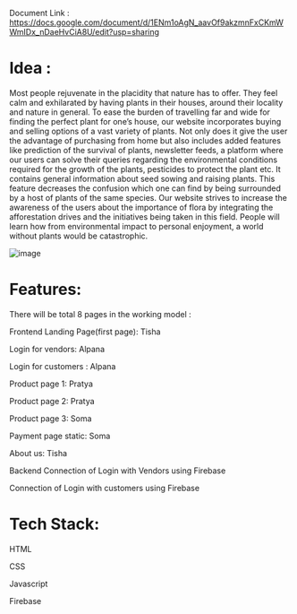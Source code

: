 
Document Link :  https://docs.google.com/document/d/1ENm1oAgN_aavOf9akzmnFxCKmWWmIDx_nDaeHvCiA8U/edit?usp=sharing

# Idea :
Most people rejuvenate in the placidity that nature has to offer. They feel calm and exhilarated by having plants in their houses, around their locality and nature in general.
To ease the burden of travelling far and wide for finding the perfect plant for one’s house, our website incorporates buying and selling options of a vast variety of plants. 
Not only does it give the user the advantage of purchasing from home but also includes added features like prediction of the survival of plants, newsletter feeds, a platform where our users can solve their queries regarding the environmental conditions required for the growth of the plants, pesticides to protect the plant etc. It contains general information about seed sowing and raising plants. 
This feature decreases the confusion which one can find by being surrounded by a host of plants of the same species. 
Our website strives to increase the awareness of the users about the importance of flora by integrating the afforestation drives and the initiatives being taken in this field. 
People will learn how from environmental impact to personal enjoyment, a world without plants would be catastrophic.

![image](https://user-images.githubusercontent.com/76087547/134211915-7b6f4b6d-dce7-4e86-b446-fb58a823cbde.png)



# Features:

There will be total 8 pages in the working model :

Frontend
Landing Page(first page): Tisha

Login for vendors: Alpana

Login for customers : Alpana

Product page 1: Pratya

Product page 2: Pratya

Product page 3: Soma

Payment page static: Soma

About us: Tisha

Backend
Connection of Login with Vendors using Firebase

Connection of Login with customers using Firebase



# Tech Stack:
HTML

CSS

Javascript

Firebase
